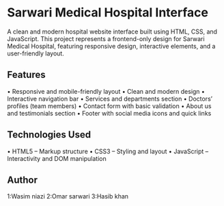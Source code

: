 # Sarwari Medical Hospital Interface

A clean and modern hospital website interface built using HTML, CSS, and JavaScript. This project represents a frontend-only design for Sarwari Medical Hospital, featuring responsive design, interactive elements, and a user-friendly layout.

## Features

• Responsive and mobile-friendly layout
• Clean and modern design
• Interactive navigation bar
• Services and departments section
• Doctors’ profiles (team members)
• Contact form with basic validation
• About us and testimonials section
• Footer with social media icons and quick links

## Technologies Used
• HTML5 – Markup structure
• CSS3 – Styling and layout
• JavaScript – Interactivity and DOM manipulation


## Author

1:Wasim niazi
2:Omar sarwari
3:Hasib khan
